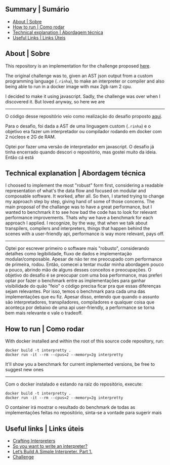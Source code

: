 ## Summary | Sumário

- [About | Sobre](#about-sobre)
- [How to run | Como rodar](#how-to-run-como-rodar)
- [Technical explanation | Abordagem técnica](#technical-explanation-abordagem-tecnica)
- [Useful Links | Links Úteis](#useful-links-links-uteis)

## About | Sobre

This repository is an implementation for the challenge proposed [here](https://github.com/aripiprazole/rinha-de-compiler/).

The original challenge was to, given an AST json output from a custom programming language (`.rinha`), to make an interpreter or compiler and also being able to run in a docker image with max 2gb ram 2 cpu.

I decided to make it using javascript. Sadly, the challenge was over when I discovered it. But loved anyway, so here we are

--------------------------------------------------------------------------------------------

O código desse repositório veio como realização do desafio proposto [aqui](https://github.com/aripiprazole/rinha-de-compiler/).

Para o desafio, foi dada a AST de uma linguagem custom (`.rinha`) e o objetivo era fazer um interpretador ou compilador rodando em docker com 2 núcleos e 2G de RAM.

Optei por fazer uma versão de interpretador em javascript. O desafio já tinha encerrado quando descori o repositório, mas gostei muito da ideia. Então cá está

## Technical explanation | Abordagem técnica

I choosed to implement the most "robust" form first, considering a readable representation of what's the data flow and focused on modular and composable software. It worked, after all. So then, I started trying to change my approach step by step, giving hand of some of those concerns. The main proposal of the challange was to have a great performance, but I wanted to benchmark it to see how bad the code has to look for relevant performance improvements. Thats why we have a benchmark for each approach I applied. I recognize, by the way, that when we talk about transpilers, compilers and interpreters, things that happen behind the scenes with a user-friendly api, performance is way more relevant, pays off.

--------------------------------------------------------------------------------------------

Optei por escrever primeiro o software mais "robusto", considerando detalhes como legibilidade, fluxo de dados e implementação modular/composable. Apesar de não ter me preocupado com performance de primeira, rodou. Então, comecei a tentar mudar minha abordagem pouco a pouco, abrindo mão de alguns desses conceitos e preocupações. O objetivo do desafio é se preocupar com uma boa performance, mas preferi optar por fazer o benchmark entre as implementações para ganhar visibilidade do quão "feio" o código precisa ficar pra que essas diferenças sejam relevantes. Por isso, temos o benchmark para cada uma das implementações que eu fiz. Apesar disso, entendo que quando o assunto são interpretadores, transpiladores, compiladores e qualquer coisa que aconteça por debaixo de uma api user-friendly, a performance se torna bem mais relevante e vale o tradeoff.

## How to run | Como rodar

With docker installed and within the root of this source code repository, run:

```
docker build -t interpretty .
docker run -it --rm --cpus=2 --memory=2g interpretty
```

It'll show you a benchmark for current implemented versions, be free to suggest new ones

--------------------------------------------------------------------------------------------

Com o docker instalado e estando na raiz do repositório, execute:

```
docker build -t interpretty .
docker run -it --rm --cpus=2 --memory=2g interpretty
```

O container irá mostrar o resultado do benchmark de todas as implementações feitas no repositório, sinta-se a vontade para sugerir mais


## Useful links | Links úteis

- [Crafting Interpreters](https://craftinginterpreters.com)
- [So you want to write an interpreter?](https://www.youtube.com/watch?v=LCslqgM48D4)
- [Let’s Build A Simple Interpreter. Part 1.](https://ruslanspivak.com/lsbasi-part1/)
- [Challenge](https://github.com/aripiprazole/rinha-de-compiler/)
